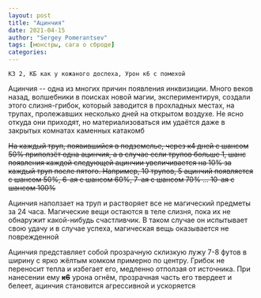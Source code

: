 ```yaml
---
layout: post
title: "Ацинчия"
date: 2021-04-15
author: "Sergey Pomerantsev"
tags: [монстры, сага о сброде]
categories:
---
```


```
КЗ 2, КБ как у кожаного доспеха, Урон к6 с помехой
```

Ацинчия -- одна из многих причин появления инквизиции. Много веков назад, волшебники в поисках новой магии, экспериментируя, создали этого слизня-грибок, который заводится в прохладных местах, на трупах, пролежавших несколько дней на открытом воздухе. Не ясно откуда они приходят, но материализоваться им удаётся даже в закрытых комнатах каменных катакомб

~~На каждый труп, появившийся в подземелье, через к4 дней с шансом 50% приползёт одна ацинчия, а в случае если трупов больше 1, шанс появления каждой следующей ацинчии увеличивается на 10% за каждый труп после пятого. Например, 10 трупов, 5 ацинчий появляется с шансом 50%, 6-ая с шансом 60%, 7-ая с шансом 70% ... 10-ая с шансом 100%~~

Ацинчия наползает на труп и растворяет все не магический предметы за 24 часа. Магические вещи остаются в теле слизня, пока их не обнаружит какой-нибудь счастливчик. В таком случае он испытывает свою удачу и в случае успеха, магическая вещь оказывается не поврежденной

Ацинчия представляет собой прозрачную склизкую лужу 7-8 футов в ширину с ярко жёлтым комком примерно по центру. Грибок не переносит тепла и избегает его, медленно отползая от источника. При нанесении ему ~~**к6**~~ урона огнём, прозрачная часть его твердеет и белеет, ацинчия становится агрессивной и ускоряется
